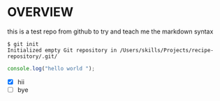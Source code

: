# OVERVIEW
this is a test repo from github to try and teach me the markdown syntax
```
$ git init
Initialized empty Git repository in /Users/skills/Projects/recipe-repository/.git/
```
```javascript
console.log("hello world ");
```
- [X] hii
- [ ] bye 
